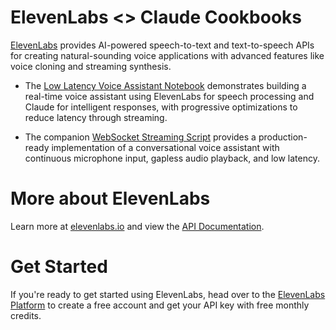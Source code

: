 # ElevenLabs <> Claude Cookbooks

[ElevenLabs](https://elevenlabs.io/) provides AI-powered speech-to-text and text-to-speech APIs for creating natural-sounding voice applications with advanced features like voice cloning and streaming synthesis.

* The [Low Latency Voice Assistant Notebook](./low_latency_stt_claude_tts.ipynb) demonstrates building a real-time voice assistant using ElevenLabs for speech processing and Claude for intelligent responses, with progressive optimizations to reduce latency through streaming.

* The companion [WebSocket Streaming Script](./stream_voice_assistant_websocket.py) provides a production-ready implementation of a conversational voice assistant with continuous microphone input, gapless audio playback, and low latency.

# More about ElevenLabs

Learn more at [elevenlabs.io](https://elevenlabs.io) and view the [API Documentation](https://elevenlabs.io/docs/overview).

# Get Started

If you're ready to get started using ElevenLabs, head over to the [ElevenLabs Platform](https://elevenlabs.io/sign-up) to create a free account and get your API key with free monthly credits.